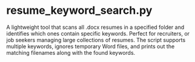 # resume_keyword_search.py
A lightweight tool that scans all .docx resumes in a specified folder and identifies which ones contain specific keywords. Perfect for recruiters, or job seekers managing large collections of resumes. The script supports multiple keywords, ignores temporary Word files, and prints out the matching filenames along with the found keywords.
